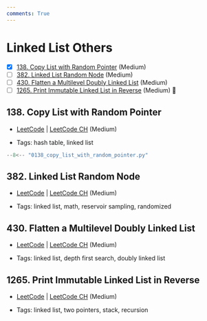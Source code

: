 ```yaml
---
comments: True
---
```


# Linked List Others

- [x] [138. Copy List with Random Pointer](https://leetcode.cn/problems/copy-list-with-random-pointer/) (Medium)
- [ ] [382. Linked List Random Node](https://leetcode.cn/problems/linked-list-random-node/) (Medium)
- [ ] [430. Flatten a Multilevel Doubly Linked List](https://leetcode.cn/problems/flatten-a-multilevel-doubly-linked-list/) (Medium)
- [ ] [1265. Print Immutable Linked List in Reverse](https://leetcode.cn/problems/print-immutable-linked-list-in-reverse/) (Medium) 👑

## 138. Copy List with Random Pointer

-   [LeetCode](https://leetcode.com/problems/copy-list-with-random-pointer/) | [LeetCode CH](https://leetcode.cn/problems/copy-list-with-random-pointer/) (Medium)

-   Tags: hash table, linked list

```python title="138. Copy List with Random Pointer - Python Solution"
--8<-- "0138_copy_list_with_random_pointer.py"
```

## 382. Linked List Random Node

-   [LeetCode](https://leetcode.com/problems/linked-list-random-node/) | [LeetCode CH](https://leetcode.cn/problems/linked-list-random-node/) (Medium)

-   Tags: linked list, math, reservoir sampling, randomized

## 430. Flatten a Multilevel Doubly Linked List

-   [LeetCode](https://leetcode.com/problems/flatten-a-multilevel-doubly-linked-list/) | [LeetCode CH](https://leetcode.cn/problems/flatten-a-multilevel-doubly-linked-list/) (Medium)

-   Tags: linked list, depth first search, doubly linked list

## 1265. Print Immutable Linked List in Reverse

-   [LeetCode](https://leetcode.com/problems/print-immutable-linked-list-in-reverse/) | [LeetCode CH](https://leetcode.cn/problems/print-immutable-linked-list-in-reverse/) (Medium)

-   Tags: linked list, two pointers, stack, recursion
